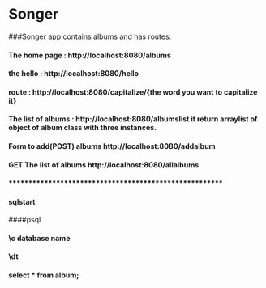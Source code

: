 # Songer

###Songer app contains albums and has routes:

#### The home page : http://localhost:8080/albums
#### the hello  : http://localhost:8080/hello
#### route : http://localhost:8080/capitalize/{the word you want to capitalize it}
#### The list of albums  : http://localhost:8080/albumslist it return arraylist of object of album class with three instances.

#### Form to add(POST) albums http://localhost:8080/addalbum
#### GET The list of albums http://localhost:8080/allalbums
#### ******************************************************
#### sqlstart
####psql
#### \c database name
#### \dt
#### select * from album;


       